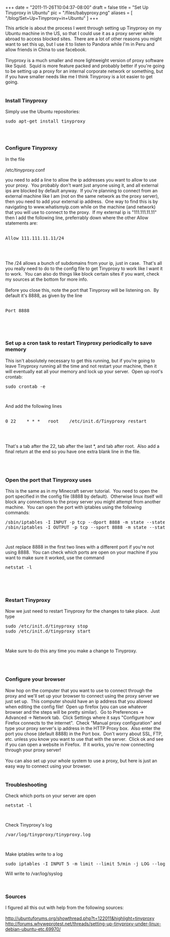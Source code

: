 
+++
date = "2011-11-26T10:04:37-08:00"
draft = false
title = "Set Up Tinyproxy in Ubuntu"
pic = "/files/babyproxy.png"
aliases = [
  "/blog/Set+Up+Tinyproxy+in+Ubuntu"
]
+++

<p>
    This article is about the process I went through setting up Tinyproxy on my Ubuntu machine in the US, so that I could use it as a proxy server while abroad to access blocked sites.  There are a lot of other reasons you might want to set this up, but I use it to listen to Pandora while I'm in Peru and allow friends in China to use facebook.<br />
    <br />
    Tinyproxy is a much smaller and more lightweight version of proxy software like Squid.  Squid is more feature packed and probably better if you're going to be setting up a proxy for an internal corporate network or something, but if you have smaller needs like me I think Tinyproxy is a lot easier to get going.<br />
     </p>

<h3>
    Install Tinyproxy</h3>

<p>
    Simply use the Ubuntu repositories:</p>

<pre>
sudo apt-get install tinyproxy
</pre>

<h3>
     </h3>

<h3>
    Configure Tinyproxy</h3>

<p>
    In the file<br />
    <br />
    /etc/tinyproxy.conf</p>

<p>
    you need to add a line to allow the ip addresses you want to allow to use your proxy.  You probably don't want just anyone using it, and all external ips are blocked by default anyway.  If you're planning to connect from an external machine like I am (not on the same network as the proxy server), then you need to add your external ip address.  One way to find this is by navigating to www.whatismyip.com while on the machine (and network) that you will use to connect to the proxy.  If my external ip is "111.111.11.11" then I add the following line, preferrably down where the other Allow statements are:<br />
     </p>

<pre>
Allow 111.111.11.11/24</pre>

<p><br />
<br /></p>

<p>
    The /24 allows a bunch of subdomains from your ip, just in case.  That's all you really need to do to the config file to get Tinyproxy to work like I want it to work.  You can also do things like block certain sites if you want, check my sources at the bottom for more info.<br />
    <br />
    Before you close this, note the port that Tinyproxy will be listening on.  By default it's 8888, as given by the line<br />
     </p>

<pre>
Port 8888</pre>

<p>
     </p>

<p>
     </p>

<h3>
    Set up a cron task to restart Tinyproxy periodically to save memory</h3>

<p>
    This isn't absolutely necessary to get this running, but if you're going to leave Tinyproxy running all the time and not restart your machine, then it will eventually eat all your memory and lock up your server.  Open up root's crontab:</p>

<pre>
sudo crontab -e</pre>

<p><br /></p>

<p>
    And add the following lines<br />
     </p>

<pre>
0 22    * * *   root    /etc/init.d/Tinyproxy restart</pre>

<p><br />
<br /></p>

<p>
    That's a tab after the 22, tab after the last *, and tab after root.  Also add a final return at the end so you have one extra blank line in the file.<br />
     </p>

<p>
     </p>

<h3>
    Open the port that Tinyproxy uses</h3>

<p>
    This is the same as in my Minecraft server tutorial.  You need to open the port specified in the config file (8888 by default).  Otherwise linux itself will block any connections to the proxy server you might attempt from another machine.  You can open the port with iptables using the following commands:</p>

<pre>
/sbin/iptables -I INPUT -p tcp --dport 8888 -m state --state NEW,ESTABLISHED -j ACCEPT
/sbin/iptables -I OUTPUT -p tcp --sport 8888 -m state --state ESTABLISHED -j ACCEPT</pre>

<p><br /></p>

<p>
    Just replace 8888 in the first two lines with a different port if you're not using 8888.  You can check which ports are open on your machine if you want to make sure it worked, use the command</p>

<pre>
netstat -l</pre>

<p>
     </p>

<p>
     </p>

<h3>
    Restart Tinyproxy</h3>

<p>
    Now we just need to restart Tinyproxy for the changes to take place.  Just type</p>

<pre>
sudo /etc/init.d/tinyproxy stop
sudo /etc/init.d/tinyproxy start</pre>

<p><br /></p>

<p>
    Make sure to do this any time you make a change to Tinyproxy.<br />
     </p>

<p>
     </p>

<h3>
    Configure your browser</h3>

<p>
    Now hop on the computer that you want to use to connect through the proxy and we'll set up your browser to connect using the proxy server we just set up.  This computer should have an ip address that you allowed when editing the config file!  Open up firefox (you can use whatever browser and the steps will be pretty similar).  Go to Preferences -> Advanced -> Network tab.  Click Settings where it says "Configure how Firefox connects to the internet".  Check "Manual proxy configuration" and type your proxy server's ip address in the HTTP Proxy box.  Also enter the port you chose (default 8888) in the Port box.  Don't worry about SSL, FTP, etc. unless you know you want to use that with the server.  Click ok and see if you can open a website in Firefox.  If it works, you're now connecting through your proxy server!  <br />
    <br />
    You can also set up your whole system to use a proxy, but here is just an easy way to connect using your browser.<br />
     </p>

<h3>
    Troubleshooting</h3>

<p>
    Check which ports on your server are open</p>

<pre>
netstat -l</pre>

<p><br /></p>

<p>
    Check Tinyproxy's log</p>

<pre>
/var/log/tinyproxy/tinyproxy.log</pre>

<p>
     </p>

<p>
    Make iptables write to a log</p>

<pre>
sudo iptables -I INPUT 5 -m limit --limit 5/min -j LOG --log-prefix "iptables denied: " --log-level 7</pre>

<p>
    Will write to /var/log/syslog</p>

<p>
     </p>

<h3>
    Sources</h3>

<p>
    I figured all this out with help from the following sources:<br />
    <br />
    <a href="http://ubuntuforums.org/showthread.php?t=122011&highlight=tinyproxy">http://ubuntuforums.org/showthread.php?t=122011&highlight=tinyproxy</a><br />
    <a href="http://forums.whyweprotest.net/threads/setting-up-tinyproxy-under-linux-debian-ubuntu-etc.69970/">http://forums.whyweprotest.net/threads/setting-up-tinyproxy-under-linux-debian-ubuntu-etc.69970/</a></p>